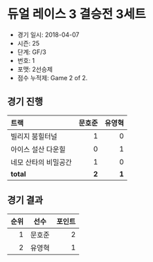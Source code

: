 # 듀얼 레이스 3 결승전 3세트

- 경기 일시: 2018-04-07
- 시즌: 25
- 단계: GF/3
- 번호: 1
- 포맷: 2선승제
- 점수 누적제: Game 2 of 2.





## 경기 진행

| 트랙 | 문호준 | 유영혁 |
|:---|---:|---:|
| 빌리지 붐힐터널 | 1 | 0 |
| 아이스 설산 다운힐 | 0 | 1 |
| 네모 산타의 비밀공간 | 1 | 0 |
| __total__ | __2__ | __1__ |




## 경기 결과

| 순위 | 선수 | 포인트 |
|---:|:---:|---:|
| 1 | 문호준 | 2 |
| 2 | 유영혁 | 1 |

